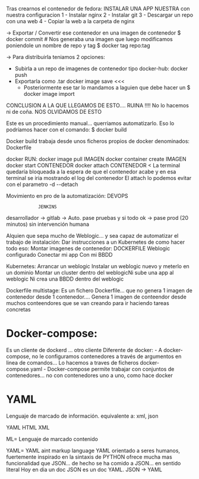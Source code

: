 Tras crearnos el contenedor de fedora: INSTALAR UNA APP NUESTRA con nuestra configuracion
1 - Instalar nginx
2 - Instalar git
3 - Descargar un repo con una web
4 - Copiar la web a la carpeta de nginx

-> Exportar / Convertir ese contenedor en una imagen de contenedor
$ docker commit # Nos generaba una imagen que luego modificamos poniendole un nombre de repo y tag
$ docker tag <ID> repo:tag

-> Para distribuirla teniamos 2 opciones:
- Subirla a un repo de imagenes de contenedor tipo docker-hub: 
    docker push
- Exportarla como .tar
    docker image save <<<
    - Posteriormente ese tar lo mandamos a laguien que debe hacer un $ docker image import

CONCLUSION A LA QUE LLEGAMOS DE ESTO.... RUINA !!!! No lo hacemos ni de coña. NOS OLVIDAMOS DE ESTO

Este es un procedimiento manual... querriamos automatizarlo. Eso lo podríamos hacer con el comando:
$ docker build

Docker build trabaja desde unos ficheros propios de docker denominados: Dockerfile







docker RUN:
 docker image pull IMAGEN
 docker container create IMAGEN
 docker start CONTENEDOR
 docker attach CONTENEDOR < La terminal quedaría bloqueada a la espera de que el contenedor acabe
                            y en esa terminal se iria mostrando el log del contenedor
                            El attach lo podemos evitar con el parametro -d --detach
                            
                            
                            




Movimiento en pro de la automatización: DEVOPS
    
                JENKINS
desarrollador -> gitlab -> Auto. pase pruebas y si todo ok -> pase prod (20 minutos) sin intervención humana

Alquien que sepa mucho de Weblogic... y sea capaz de automatizar el trabajo de instalación:
Dar instrucciones a un Kubernetes de como hacer todo eso:
    Montar imagenes de contenedor: DOCKERFILE
        Weblogic configurado
        Conectar mi app Con mi BBDD

Kubernetes:
    Arrancar un weblogic
    Instalar un weblogic nuevo y meterlo en un dominio
    Montar un cluster dentro del weblogicNi sube una app al weblogic
    Ni crea una BBDD dentro del weblogic


        
Dockerfile multistage:
Es un fichero Dockerfile... que no genera 1 imagen de contenedor desde 1 contenedor....
                            Genera 1 imagen de conteendor desde muchos conteendores que se van creando para ir haciendo tareas concretas
                            
# Docker-compose:
Es un cliente de dockerd ... otro cliente
Diferente de docker:
    - A docker-compose, no le configuramos contenedores a través de argumentos en linea de comandos...
                        Lo hacemos a traves de ficheros docker-compose.yaml
    - Docker-compose permite trabajar con conjuntos de contenedores... no con contenedores uno a uno, como hace docker

# YAML 

Lenguaje de marcado de información. equivalente a: xml, json

YAML
HTML
 XML

ML= Lenguaje de marcado
<tag>contenido</tag>

YAML= YAML aint markup language
YAML orientado a seres humanos, fuertemente inspirado en la sintaxis de PYTHON
     ofrece mucha mas funcionalidad que JSON... de hecho se ha comido a JSON... en sentido literal
     Hoy en dia un doc JSON es un doc YAML. JSON -> YAML